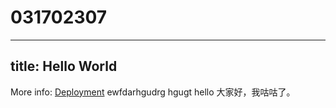 # 031702307
---
title: Hello World
---

More info: [Deployment](https://hexo.io/docs/one-command-deployment.html)
ewfdarhgudrg
hgugt
hello 
大家好，我咕咕了。
